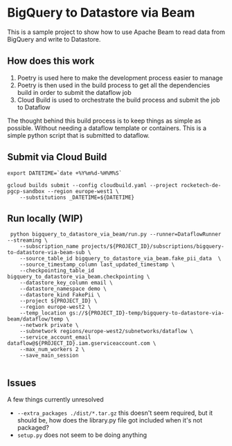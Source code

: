 # BigQuery to Datastore via Beam

This is a sample project to show how to use Apache Beam to read data from BigQuery and write to Datastore.

## How does this work

1. Poetry is used here to make the development process easier to manage
2. Poetry is then used in the build process to get all the dependencies build in order to submit the dataflow job
3. Cloud Build is used to orchestrate the build process and submit the job to Dataflow

The thought behind this build process is to keep things as simple as possible. Without needing a dataflow template
or containers. This is a simple python script that is submitted to dataflow.

## Submit via Cloud Build

```
export DATETIME=`date +%Y%m%d-%H%M%S`

gcloud builds submit --config cloudbuild.yaml --project rocketech-de-pgcp-sandbox --region europe-west1 \
    --substitutions _DATETIME=${DATETIME}
```


## Run locally (WIP)
```
 python bigquery_to_datastore_via_beam/run.py --runner=DataflowRunner --streaming \
    --subscription_name projects/${PROJECT_ID}/subscriptions/bigquery-to-datastore-via-beam-sub \
    --source_table_id bigquery_to_datastore_via_beam.fake_pii_data  \
    --source_timestamp_column last_updated_timestamp \
    --checkpointing_table_id bigquery_to_datastore_via_beam.checkpointing \
    --datastore_key_column email \
    --datastore_namespace demo \
    --datastore_kind FakePii \
    --project ${PROJECT_ID} \
    --region europe-west2 \
    --temp_location gs://${PROJECT_ID}-temp/bigquery-to-datastore-via-beam/dataflow/temp \
    --network private \
    --subnetwork regions/europe-west2/subnetworks/dataflow \
    --service_account_email dataflow@${PROJECT_ID}.iam.gserviceaccount.com \
    --max_num_workers 2 \
    --save_main_session
   
```

## Issues
A few things currently unresolved
- `--extra_packages ./dist/*.tar.gz` this doesn't seem required, but it should be, how does the library.py file got included when it's not packaged?
- `setup.py` does not seem to be doing anything
